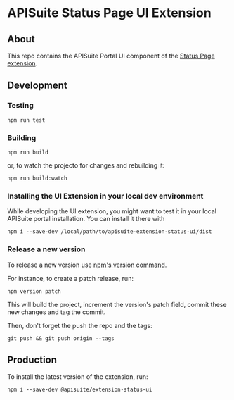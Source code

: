 # APISuite Status Page UI Extension

## About

This repo contains the APISuite Portal UI component of the [Status Page extension](https://github.com/Cloudoki/apisuite-extension-status).

## Development

### Testing

```
npm run test
```

### Building

```
npm run build
```

or, to watch the projecto for changes and rebuilding it:

```
npm run build:watch
```

### Installing the UI Extension in your local dev environment

While developing the UI extension, you might want to test it in your local APISuite portal installation. You can install it there with

```
npm i --save-dev /local/path/to/apisuite-extension-status-ui/dist
```

### Release a new version

To release a new version use [npm's version command](https://docs.npmjs.com/cli/version).

For instance, to create a patch release, run:

    npm version patch

This will build the project, increment the version's patch field, commit these new changes and tag the commit.

Then, don't forget the push the repo and the tags:

    git push && git push origin --tags

## Production

To install the latest version of the extension, run:

```
npm i --save-dev @apisuite/extension-status-ui
```
